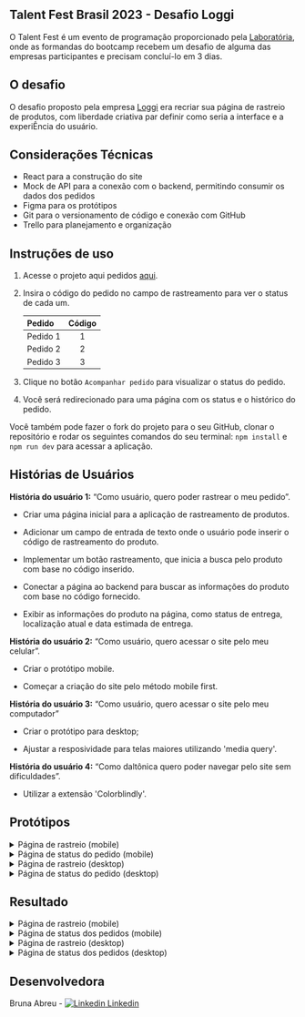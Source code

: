 ## Talent Fest Brasil 2023 - Desafio Loggi

O Talent Fest é um evento de programação proporcionado pela [Laboratória](https://www.laboratoria.la/br), onde as formandas do bootcamp recebem um desafio de alguma das empresas participantes e precisam concluí-lo em 3 dias. 

## O desafio

O desafio proposto pela empresa [Loggi](https://www.loggi.com/) era recriar sua página de rastreio de produtos, com liberdade criativa par definir como seria a interface e a experiÊncia do usuário.

## Considerações Técnicas

* React para a construção do site
* Mock de API para a conexão com o backend, permitindo consumir os dados dos pedidos
* Figma para os protótipos
* Git para o versionamento de código e conexão com GitHub
* Trello para planejamento e organização

## Instruções de uso

1. Acesse o projeto aqui pedidos [aqui](https://desafio-loggi-bruna.vercel.app/).

2. Insira o código do pedido no campo de rastreamento para ver o status de cada um.

    | Pedido       | Código |
    |--------------|:----:|
    | Pedido 1 | 1 |
    | Pedido 2 | 2 |
    | Pedido 3 | 3 |

3. Clique no botão `Acompanhar pedido` para visualizar o status do pedido.

4. Você será redirecionado para uma página com os status e o histórico do pedido.

Você também pode fazer o fork do projeto para o seu GitHub, clonar o repositório e rodar os seguintes comandos do seu terminal: `npm install` e `npm run dev` para acessar a aplicação.

## Histórias de Usuários

**História do usuário 1:** “Como usuário, quero poder rastrear o meu pedido”.

* Criar uma página inicial para a aplicação de rastreamento de produtos.

* Adicionar um campo de entrada de texto onde o usuário pode inserir o código de rastreamento do produto.

* Implementar um botão rastreamento, que inicia a busca pelo produto com base no código inserido.

* Conectar a página ao backend para buscar as informações do produto com base no código fornecido.

* Exibir as informações do produto na página, como status de entrega, localização atual e data estimada de entrega.

**História do usuário 2:** “Como usuário, quero acessar o site pelo meu celular”.

* Criar o protótipo mobile.

* Começar a criação do site pelo método mobile first.

**História do usuário 3:** “Como usuário, quero acessar o site pelo meu computador”

* Criar o protótipo para desktop;

* Ajustar a resposividade para telas maiores utilizando 'media query'.

**História do usuário 4:** “Como daltônica quero poder navegar pelo site sem dificuldades”.

* Utilizar a extensão 'Colorblindly'.

## Protótipos

<details>
  <summary>Página de rastreio (mobile)</summary>

 ![Mobile](./src/Assets/mobile1.png)
  
</details>

<details>
  <summary>Página de status do pedido (mobile)</summary>

 ![Mobile](./src/Assets/mobile2.png)
  
</details>

<details>
  <summary>Página de rastreio (desktop)</summary>

 ![Desktop](./src/Assets/desktop1.png)
  
</details>

<details>
  <summary>Página de status do pedido (desktop)</summary>

 ![Desktop](./src/Assets/desktop2.png)
  
</details>

## Resultado

<details>
  <summary>Página de rastreio (mobile)</summary>

 ![Mobile](./src/Assets/resultado1.jpg)
  
</details>

<details>
  <summary>Página de status dos pedidos (mobile)</summary>

 ![Mobile](./src/Assets/resultado2.jpg)
  
</details>

<details>
  <summary>Página de rastreio (desktop)</summary>

 ![Mobile](./src/Assets/resultado3.jpg)
  
</details>

<details>
  <summary>Página de status dos pedidos (desktop)</summary>

 ![Mobile](./src/Assets/resultado4.jpg)
  
</details>

## Desenvolvedora

Bruna Abreu - [![Linkedin](https://i.stack.imgur.com/gVE0j.png) Linkedin](https://www.linkedin.com/in/bru-abreu/)
